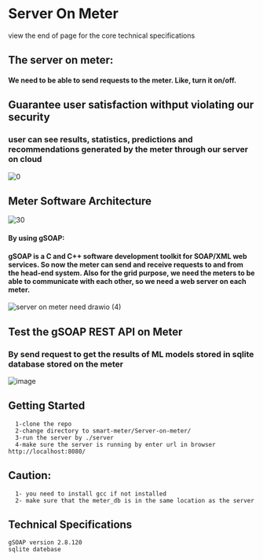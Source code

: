 # Server On Meter
view the end of page for the core technical specifications
## The server on meter:
#### We need to be able to send requests to the meter. Like, turn it on/off.

## Guarantee user satisfaction withput violating our security
### user can see results, statistics, predictions and recommendations generated by the meter through our server on cloud

![0](https://user-images.githubusercontent.com/51336081/166917080-b90c7741-98e1-4a14-83a0-6650ab0948bd.png)

## Meter Software Architecture
![30](https://user-images.githubusercontent.com/51336081/166917056-fa9b05ed-38a8-45b8-a2d8-844dc6fb1423.png)


#### By using gSOAP:
#### gSOAP is a C and C++ software development toolkit for SOAP/XML web services. So now the meter can send and receive requests to and from the head-end system. Also for the grid purpose, we need the meters to be able to communicate with each other, so we need a web server on each meter. 
![server on meter need drawio (4)](https://user-images.githubusercontent.com/51336081/166916352-fd125232-7e62-4096-87d5-b89f728fe1b4.png)

## Test the gSOAP REST API on Meter 
### By send request to get the results of ML models stored in sqlite database stored on the meter

![image](https://user-images.githubusercontent.com/51336081/166918314-3c8c71d0-94bb-44b0-8e67-53b7c4016754.png)

## Getting Started
```
  1-clone the repo
  2-change directory to smart-meter/Server-on-meter/
  3-run the server by ./server
  4-make sure the server is running by enter url in browser http://localhost:8080/
```

## Caution:
```
  1- you need to install gcc if not installed
  2- make sure that the meter_db is in the same location as the server  
```

## Technical Specifications
```
gSOAP version 2.8.120
sqlite datebase
```


